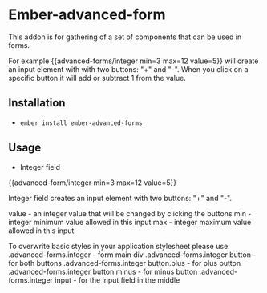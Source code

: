 # Ember-advanced-form

This addon is for gathering of a set of components that can be used in forms.

For example {{advanced-forms/integer min=3 max=12 value=5}} will create an input element with with two buttons:
"+" and "-". When you click on a specific button it will add or subtract 1 from the value.

## Installation

* `ember install ember-advanced-forms`

## Usage

* Integer field

{{advanced-form/integer min=3 max=12 value=5}}

Integer field creates an input element with two buttons: "+" and "-".

value - an integer value that will be changed by clicking the buttons
min - integer minimum value allowed in this input
max - integer maximum value allowed in this input

To overwrite basic styles in your application stylesheet please use:
.advanced-forms.integer - form main div
.advanced-forms.integer button - for both buttons
.advanced-forms.integer button.plus - for plus button
.advanced-forms.integer button.minus - for minus button
.advanced-forms.integer input - for the input field in the middle
